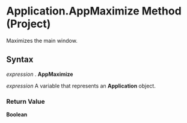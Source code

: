 
# Application.AppMaximize Method (Project)

Maximizes the main window.


## Syntax

 _expression_ . **AppMaximize**

 _expression_ A variable that represents an **Application** object.


### Return Value

 **Boolean**

